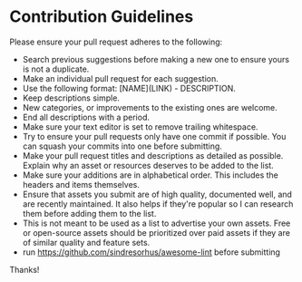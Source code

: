 # Contribution Guidelines

Please ensure your pull request adheres to the following:

- Search previous suggestions before making a new one to ensure yours is not a duplicate.
- Make an individual pull request for each suggestion.
- Use the following format: \[NAME\]\(LINK\) - DESCRIPTION.
- Keep descriptions simple.
- New categories, or improvements to the existing ones are welcome.
- End all descriptions with a period.
- Make sure your text editor is set to remove trailing whitespace.
- Try to ensure your pull requests only have one commit if possible. You can squash your commits into one before submitting.
- Make your pull request titles and descriptions as detailed as possible. Explain why an asset or resources deserves to be added to the list.
- Make sure your additions are in alphabetical order. This includes the headers and items themselves.
- Ensure that assets you submit are of high quality, documented well, and are recently maintained. It also helps if they're popular so I can research them before adding them to the list.
- This is not meant to be used as a list to advertise your own assets. Free or open-source assets should be prioritized over paid assets if they are of similar quality and feature sets.
- run https://github.com/sindresorhus/awesome-lint before submitting

Thanks!

